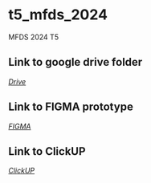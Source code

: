 # t5_mfds_2024
MFDS 2024 T5

## Link to google drive folder 
*[Drive](https://drive.google.com/drive/folders/14WlQVXJwOJxKwryFtQh5r1VLT8zMJCyU?usp=drive_link)*


## Link to FIGMA prototype 
*[FIGMA](https://www.figma.com/design/I9MUS5myjaMKRjUH58ycyT/Investments?node-id=0-1&amp%3Bt=qo407jlv3XpW00gS-1&utm_source=link-unfurl&utm_medium=msft&utm_content=I9MUS5myjaMKRjUH58ycyT&utm_product_type=design&type=design)*

## Link to ClickUP 
*[ClickUP](https://app.clickup.com/9011196954/v/l/8chqx0u-531)*
